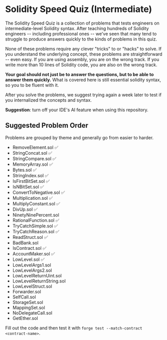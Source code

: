 # Solidity Speed Quiz (Intermediate)

The Solidity Speed Quiz is a collection of problems that tests engineers on intermediate-level Solidity syntax. After teaching hundreds of Solidity engineers -- including professional ones -- we've seen that many tend to struggle to produce answers quickly to the kinds of problems in this quiz.

None of these problems require any clever "tricks" to or "hacks" to solve. If you understand the underlying concept, these problems are straightforward -- even easy. If you are using assembly, you are on the wrong track. If you write more than 10 lines of Solidity code, you are also on the wrong track.

**Your goal should not just be to answer the questions, but to be able to answer them quickly.** What is covered here is still essential solidity syntax, so you to be fluent with it.

After you solve the problems, we suggest trying again a week later to test if you internalized the concepts and syntax.

**Suggestion**: turn off your IDE's AI feature when using this repository.

## Suggested Problem Order
Problems are grouped by theme and generally go from easier to harder.

- RemoveElement.sol ✅
- StringConcat.sol ✅
- StringCompare.sol ✅
- MemoryArray.sol ✅
- Bytes.sol ✅
- StringIndex.sol ✅
- IsFirstBitSet.sol ✅
- IsNBitSet.sol ✅
- ConvertToNegative.sol ✅
- Multiplication.sol ✅
- MultiplyConstant.sol ✅
- DivUp.sol ✅
- NinetyNinePercent.sol
- RationalFunction.sol ✅
- TryCatchSimple.sol ✅
- TryCatchReason.sol ✅
- ReadStruct.sol ✅
- BadBank.sol
- IsContract.sol ✅
- AccountMaker.sol ✅
- LowLevel.sol ✅
- LowLevelArgs1.sol
- LowLevelArgs2.sol
- LowLevelReturnUint.sol
- LowLevelReturnString.sol
- LowLevelStruct.sol
- Forwarder.sol
- SelfCall.sol
- StorageSet.sol
- MappingSet.sol
- NoDelegateCall.sol
- GetEther.sol

Fill out the code and then test it with `forge test --match-contract <contract-name>`.
